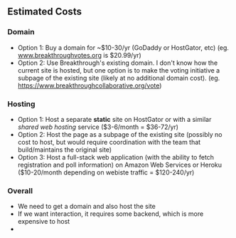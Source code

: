 ## Estimated Costs

### Domain
- Option 1: Buy a domain for ~$10-30/yr (GoDaddy or HostGator, etc)
    (eg. www.breakthroughvotes.org is $20.99/yr)
- Option 2: Use Breakthrough's existing domain. I don't know how the current site is hosted, but one option is to make the voting initiative a subpage of the existing site (likely at no additional domain cost). 
    (eg. https://www.breakthroughcollaborative.org/vote)
    
### Hosting
- Option 1: Host a separate **static** site on HostGator or with a similar *shared web hosting* service ($3-6/month = $36-72/yr)
- Option 2: Host the page as a subpage of the existing site (possibly no cost to host, but would require coordination with the team that build/maintains the original site)
- Option 3: Host a full-stack web application (with the ability to fetch registration and poll information) on Amazon Web Services or Heroku ($10-20/month depending on webiste traffic = $120-240/yr)

### Overall
- We need to get a domain and also host the site
- If we want interaction, it requires some backend, which is more expensive to host
- 
